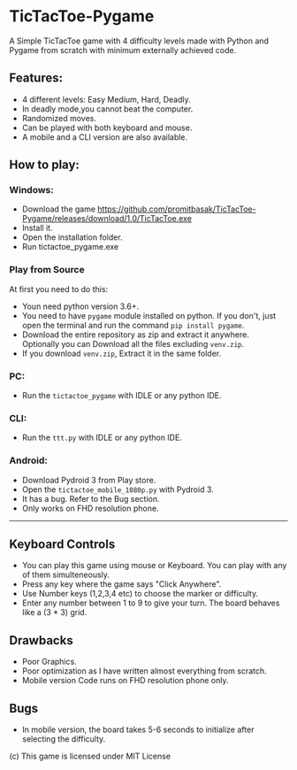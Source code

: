 # TicTacToe-Pygame
A Simple TicTacToe game with 4 difficulty levels made with Python and Pygame from scratch with minimum externally achieved code.


## Features:
- 4 different levels: Easy Medium, Hard, Deadly.  
- In deadly mode,you cannot beat the computer.  
- Randomized moves.  
- Can be played with both keyboard and mouse.  
- A mobile and a CLI version are also available.  


## How to play:
### Windows: 
- Download the game https://github.com/promitbasak/TicTacToe-Pygame/releases/download/1.0/TicTacToe.exe
- Install it. 
- Open the installation folder.
- Run tictactoe_pygame.exe

### Play from Source
At first you need to do this:
- Youn need python version 3.6+.
- You need to have `pygame` module installed on python. If you don't, just open the terminal and run the command `pip install pygame`.
- Download the entire repository as zip and extract it anywhere. Optionally you can Download all the files excluding `venv.zip`. 
- If you download `venv.zip`, Extract it in the same folder.
### PC:
- Run the `tictactoe_pygame` with IDLE or any python IDE.
### CLI:
- Run the `ttt.py` with IDLE or any python IDE.
### Android:
- Download Pydroid 3 from Play store.
- Open the `tictactoe_mobile_1080p.py` with Pydroid 3.
- It has a bug. Refer to the Bug section.
- Only works on FHD resolution phone.

---  


## Keyboard Controls
- You can play this game using mouse or Keyboard. You can play with any of them simulteneously.
- Press any key where the game says "Click Anywhere".
- Use Number keys (1,2,3,4 etc) to choose the marker or difficulty.
- Enter any number between 1 to 9 to give your turn. The board behaves like a (3 * 3) grid.

## Drawbacks
- Poor Graphics.
- Poor optimization as I have written almost everything from scratch.
- Mobile version Code runs on FHD resolution phone only.

## Bugs
- In mobile version, the board takes 5-6 seconds to initialize after selecting the difficulty.


(c) This game is licensed under MIT License
